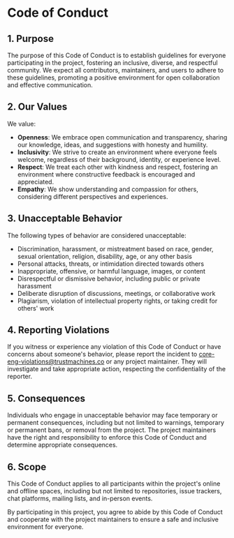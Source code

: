 # Code of Conduct

## 1. Purpose

The purpose of this Code of Conduct is to establish guidelines for everyone participating in the project, fostering an inclusive, diverse, and respectful community. We expect all contributors, maintainers, and users to adhere to these guidelines, promoting a positive environment for open collaboration and effective communication.

## 2. Our Values

We value:

* **Openness**: We embrace open communication and transparency, sharing our knowledge, ideas, and suggestions with honesty and humility.
* **Inclusivity**: We strive to create an environment where everyone feels welcome, regardless of their background, identity, or experience level.
* **Respect**: We treat each other with kindness and respect, fostering an environment where constructive feedback is encouraged and appreciated.
* **Empathy**: We show understanding and compassion for others, considering different perspectives and experiences.

## 3. Unacceptable Behavior

The following types of behavior are considered unacceptable:

* Discrimination, harassment, or mistreatment based on race, gender, sexual orientation, religion, disability, age, or any other basis
* Personal attacks, threats, or intimidation directed towards others
* Inappropriate, offensive, or harmful language, images, or content
* Disrespectful or dismissive behavior, including public or private harassment
* Deliberate disruption of discussions, meetings, or collaborative work
* Plagiarism, violation of intellectual property rights, or taking credit for others' work

## 4. Reporting Violations

If you witness or experience any violation of this Code of Conduct or have concerns about someone's behavior, please report the incident to [core-eng-violations@trustmachines.co](mailto:core-eng-violations@trustmachines.co) or any project maintainer.
They will investigate and take appropriate action, respecting the confidentiality of the reporter.

## 5. Consequences

Individuals who engage in unacceptable behavior may face temporary or permanent consequences, including but not limited to warnings, temporary or permanent bans, or removal from the project. The project maintainers have the right and responsibility to enforce this Code of Conduct and determine appropriate consequences.

## 6. Scope

This Code of Conduct applies to all participants within the project's online and offline spaces, including but not limited to repositories, issue trackers, chat platforms, mailing lists, and in-person events.

By participating in this project, you agree to abide by this Code of Conduct and cooperate with the project maintainers to ensure a safe and inclusive environment for everyone.